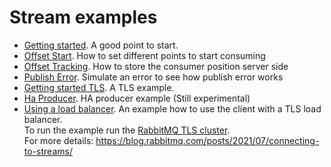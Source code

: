 Stream examples
===

 - [Getting started](./getting_started.go). A good point to start.
 - [Offset Start](./offsetStart/offset.go). How to set different points to start consuming
 - [Offset Tracking](./offsetTracking/offsetTracking.go). How to store the consumer position server side
 - [Publish Error](./publishersError/publisherError.go). Simulate an error to see how publish error works
 - [Getting started TLS](./tls/getting_started_tls.go). A TLS example.
 - [Ha Producer](./haProducer/producer.go). HA producer example (Still experimental) 
 - [Using a load balancer](./proxy/proxy.go). An example how to use the client with a TLS load balancer.<br />
   To run the example run the [RabbitMQ TLS cluster](../compose). <br />
   For more details: https://blog.rabbitmq.com/posts/2021/07/connecting-to-streams/
